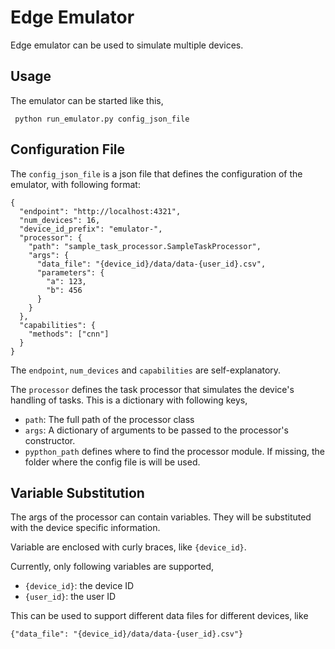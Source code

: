 # Edge Emulator

Edge emulator can be used to simulate multiple devices.

## Usage

The emulator can be started like this,

     python run_emulator.py config_json_file

## Configuration File

The `config_json_file` is a json file that defines the configuration of the emulator, with
following format:

```
{
  "endpoint": "http://localhost:4321",
  "num_devices": 16,
  "device_id_prefix": "emulator-",
  "processor": {
    "path": "sample_task_processor.SampleTaskProcessor",
    "args": {
      "data_file": "{device_id}/data/data-{user_id}.csv",
      "parameters": {
        "a": 123,
        "b": 456
      }
    }
  },
  "capabilities": {
    "methods": ["cnn"]
  }
}

```

The `endpoint`, `num_devices` and `capabilities` are self-explanatory. 

The `processor` defines the task processor that simulates the device's handling of tasks. This is a dictionary 
with following keys,
* `path`: The full path of the processor class
* `args`: A dictionary of arguments to be passed to the processor's constructor.
* `pypthon_path` defines where to find the processor module. If missing, the folder where the config file is will be used.

## Variable Substitution

The args of the processor can contain variables. They will be substituted with the device specific information.

Variable are enclosed with curly braces, like `{device_id}`.

Currently, only following variables are supported,

* `{device_id}`: the device ID
* `{user_id}`: the user ID

This can be used to support different data files for different devices, like

```{"data_file": "{device_id}/data/data-{user_id}.csv"}```
